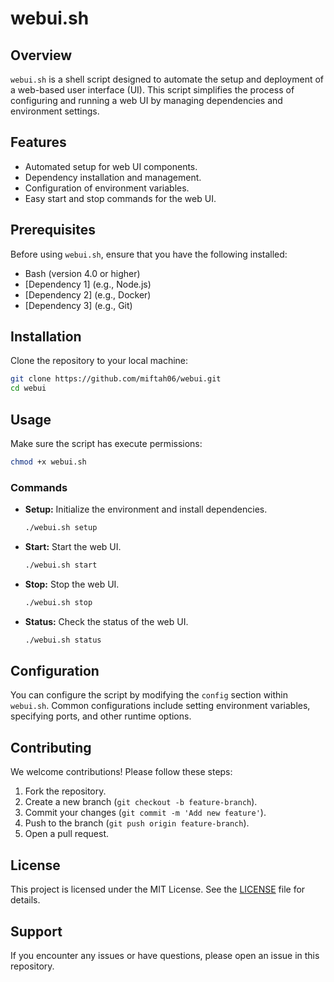 # webui.sh

## Overview
`webui.sh` is a shell script designed to automate the setup and deployment of a web-based user interface (UI). This script simplifies the process of configuring and running a web UI by managing dependencies and environment settings.

## Features
- Automated setup for web UI components.
- Dependency installation and management.
- Configuration of environment variables.
- Easy start and stop commands for the web UI.

## Prerequisites
Before using `webui.sh`, ensure that you have the following installed:
- Bash (version 4.0 or higher)
- [Dependency 1] (e.g., Node.js)
- [Dependency 2] (e.g., Docker)
- [Dependency 3] (e.g., Git)

## Installation
Clone the repository to your local machine:
```bash
git clone https://github.com/miftah06/webui.git
cd webui
```

## Usage
Make sure the script has execute permissions:
```bash
chmod +x webui.sh
```

### Commands
- **Setup:** Initialize the environment and install dependencies.
  ```bash
  ./webui.sh setup
  ```
- **Start:** Start the web UI.
  ```bash
  ./webui.sh start
  ```
- **Stop:** Stop the web UI.
  ```bash
  ./webui.sh stop
  ```
- **Status:** Check the status of the web UI.
  ```bash
  ./webui.sh status
  ```

## Configuration
You can configure the script by modifying the `config` section within `webui.sh`. Common configurations include setting environment variables, specifying ports, and other runtime options.

## Contributing
We welcome contributions! Please follow these steps:
1. Fork the repository.
2. Create a new branch (`git checkout -b feature-branch`).
3. Commit your changes (`git commit -m 'Add new feature'`).
4. Push to the branch (`git push origin feature-branch`).
5. Open a pull request.

## License
This project is licensed under the MIT License. See the [LICENSE](LICENSE) file for details.

## Support
If you encounter any issues or have questions, please open an issue in this repository.
